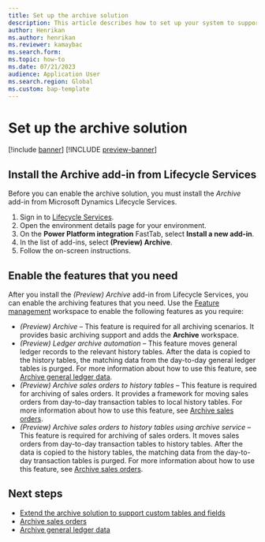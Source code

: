 ```yaml
---
title: Set up the archive solution
description: This article describes how to set up your system to support archiving of different types of records.
author: Henrikan
ms.author: henrikan
ms.reviewer: kamaybac
ms.search.form: 
ms.topic: how-to
ms.date: 07/21/2023
audience: Application User
ms.search.region: Global
ms.custom: bap-template
---
```


# Set up the archive solution

[!include [banner](../includes/banner.md)]
[!INCLUDE [preview-banner](../includes/preview-banner.md)]

<!--KFM: Preview until further notice -->

## <a name="install-addin"></a>Install the Archive add-in from Lifecycle Services

Before you can enable the archive solution, you must install the *Archive* add-in from Microsoft Dynamics Lifecycle Services.

1. Sign in to [Lifecycle Services](https://lcs.dynamics.com/).
1. Open the environment details page for your environment.
1. On the **Power Platform integration** FastTab, select **Install a new add-in**.
1. In the list of add-ins, select **(Preview) Archive**.
1. Follow the on-screen instructions.

## <a name="enable-features"></a>Enable the features that you need

After you install the *(Preview) Archive* add-in from Lifecycle Services, you can enable the archiving features that you need. Use the [Feature management](../../fin-ops/get-started/feature-management/feature-management-overview.md) workspace to enable the following features as you require:

- *(Preview) Archive* – This feature is required for all archiving scenarios. It provides basic archiving support and adds the **Archive** workspace.
- *(Preview) Ledger archive automation* – This feature moves general ledger records to the relevant history tables. After the data is copied to the history tables, the matching data from the day-to-day general ledger tables is purged. For more information about how to use this feature, see [Archive general ledger data](archive-general-ledger.md).
- *(Preview) Archive sales orders to history tables* – This feature is required for archiving of sales orders. It provides a framework for moving sales orders from day-to-day transaction tables to local history tables. For more information about how to use this feature, see [Archive sales orders](archive-sales-orders.md).
- *(Preview) Archive sales orders to history tables using archive service* – This feature is required for archiving of sales orders. It moves sales orders from day-to-day transaction tables to history tables. After the data is copied to the history tables, the matching data from the day-to-day transaction tables is purged. For more information about how to use this feature, see [Archive sales orders](archive-sales-orders.md).

## Next steps

- [Extend the archive solution to support custom tables and fields](archive-customizations.md)
- [Archive sales orders](archive-sales-orders.md)
- [Archive general ledger data](archive-general-ledger.md)
